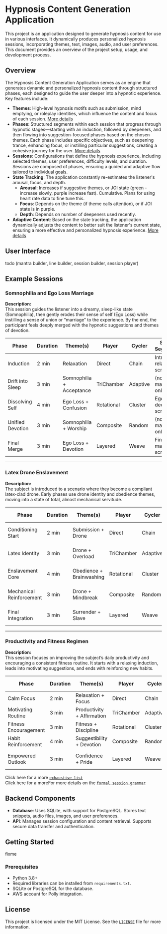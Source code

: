 
# Hypnosis Content Generation Application

This project is an application designed to generate hypnosis content for use in various interfaces. It dynamically produces personalized hypnosis sessions, incorporating themes, text, images, audio, and user preferences. This document provides an overview of the project setup, usage, and development process.

## Overview

The Hypnosis Content Generation Application serves as an engine that generates dynamic and personalized hypnosis content through structured phases, each designed to guide the user deeper into a hypnotic experience. Key features include:

- **Themes**: High-level hypnosis motifs such as submission, mind emptying, or roleplay identities, which influence the content and focus of each session. [More details](Docs/Themes.md)
- **Phases**: Structured segments within each session that progress through hypnotic stages—starting with an induction, followed by deepeners, and then flowing into suggestion-focused phases based on the chosen themes. Each phase includes specific objectives, such as deepening trance, enhancing focus, or instilling particular suggestions, creating a cohesive journey for the user. [More details](Docs/cyclers_and_players_overview.md)
- **Sessions**: Configurations that define the hypnosis experience, including selected themes, user preferences, difficulty levels, and duration. Sessions are composed of phases, ensuring a guided and adaptive flow tailored to individual goals.
- **State Tracking**: The application constantly re-estimates the listener's arousal, focus, and depth.
  - **Arousal**: Increases if suggestive themes, or JOI state (green - increase slowly, purple increase fast). Cumulative. Plans for using heart rate data to fine tune this.
  - **Focus**: Depends on the theme (if theme calls attention), or if JOI state is in purple.
  - **Depth**: Depends on number of deepeners used recently.
- **Adaptive Content**: Based on the state tracking, the application dynamically adjusts the content to better suit the listener's current state, ensuring a more effective and personalized hypnosis experience. [More details](Docs/Adaptive_Director.md)
## User Interface
todo (mantra builder, line builder, session builder, session player)

## Example Sessions

### **Somnophilia and Ego Loss Marriage**

**Description:**  
This session guides the listener into a dreamy, sleep-like state (Somnophilia), then gently erodes their sense of self (Ego Loss) while instilling a sense of union or “marriage” to the experience. By the end, the participant feels deeply merged with the hypnotic suggestions and themes of devotion.

| Phase            | Duration | Theme(s)                 | Player        | Cycler        | Script Segment?          |
|------------------|----------|--------------------------|---------------|---------------|--------------------------|
| Induction         | 2 min    | Relaxation               | Direct        | Chain         | Intro relaxation script  |
| Drift into Sleep  | 3 min    | Somnophilia + Acceptance | TriChamber    | Adaptive      | (none, mantra only)      |
| Dissolving Self   | 4 min    | Ego Loss + Confusion     | Rotational    | Cluster       | Ego-loss deepener script |
| Unified Devotion  | 3 min    | Somnophilia + Worship    | Composite     | Random        | (none, mantra only)      |
| Final Merge       | 3 min    | Ego Loss + Devotion      | Layered       | Weave         | Final marriage script    |

---

### **Latex Drone Enslavement**

**Description:**  
The subject is introduced to a scenario where they become a compliant latex-clad drone. Early phases use drone identity and obedience themes, moving into a state of total, almost mechanical servitude.

| Phase             | Duration | Theme(s)              | Player      | Cycler    | Script Segment?          |
|-------------------|----------|-----------------------|-------------|-----------|--------------------------|
| Conditioning Start | 2 min    | Submission + Drone     | Direct      | Chain     | (none, mantra only)      |
| Latex Identity     | 3 min    | Drone + Overload       | TriChamber  | Adaptive  | Latex induction script   |
| Enslavement Core   | 4 min    | Obedience + Brainwashing | Rotational | Cluster | (none, mantra only)      |
| Mechanical Reinforcement | 3 min | Drone + Mindbreak  | Composite   | Random    | Drone obedience script   |
| Final Integration  | 3 min    | Surrender + Slave      | Layered     | Weave     | (none, mantra only)      |

---

### **Productivity and Fitness Regimen**

**Description:**  
This session focuses on improving the subject’s daily productivity and encouraging a consistent fitness routine. It starts with a relaxing induction, leads into motivating suggestions, and ends with reinforcing new habits.

| Phase               | Duration | Theme(s)           | Player     | Cycler     | Script Segment?          |
|---------------------|----------|--------------------|------------|------------|--------------------------|
| Calm Focus          | 2 min    | Relaxation + Focus | Direct     | Chain      | (none, mantra only)      |
| Motivating Routine  | 3 min    | Productivity + Affirmation | TriChamber | Adaptive | Productivity script |
| Fitness Encouragement | 3 min  | Fitness + Discipline | Rotational | Cluster   | (none, mantra only)      |
| Habit Reinforcement | 4 min    | Suggestibility + Devotion | Composite | Random  | (none, mantra only)      |
| Empowered Outlook   | 3 min    | Confidence + Pride | Layered    | Weave      | Final empowerment script  |

Click here for a more [`exhaustive list`](Docs/Example_Sessions.md)  
Click here for a moreFor more details on the [`formal session grammar`](Docs/Session_Grammar.md)

## Backend Components

- **Database**: Uses SQLite, with support for PostgreSQL. Stores text snippets, audio files, images, and user preferences.
- **API**: Manages session configuration and content retrieval. Supports secure data transfer and authentication.

## Getting Started
fixme  

### Prerequisites

- Python 3.8+
- Required libraries can be installed from `requirements.txt`.
- SQLite or PostgreSQL for the database.
- AWS account for Polly integration.

## License

This project is licensed under the MIT License. See the [`LICENSE`](LICENSE) file for more information.
